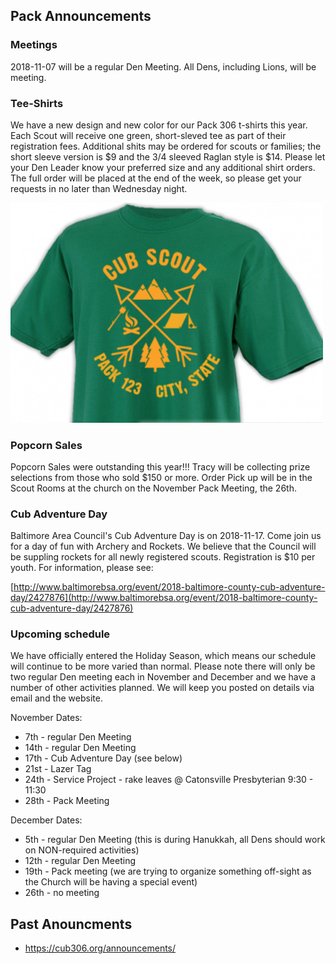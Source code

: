 ## Pack Announcements ##

<style>p img {float:none;width:500px}</style>

### Meetings ###
2018-11-07 will be a regular Den Meeting. All Dens, including Lions, will be meeting.


### Tee-Shirts ###
We have a new design and new color for our Pack 306 t-shirts this year. Each Scout will receive one green, short-sleved tee as part of their registration fees. Additional shits may be ordered for scouts or families; the short sleeve version is $9 and the 3/4 sleeved Raglan style is $14. Please let your Den Leader know your preferred size and any additional shirt orders. The full order will be placed at the end of the week, so please get your requests in no later than Wednesday night.

![shirt](2018-11-07/shirt.png)

### Popcorn Sales ###
Popcorn Sales were outstanding this year!!! Tracy will be collecting prize selections from those who sold $150 or more. Order Pick up will be in the Scout Rooms at the church on the November Pack Meeting, the 26th.

### Cub Adventure Day ###
Baltimore Area Council's Cub Adventure Day is on 2018-11-17. Come join us for a day of fun with Archery and Rockets. We believe that the Council will be suppling rockets for all newly registered scouts. Registration is $10 per youth. For information, please see:

[http://www.baltimorebsa.org/event/2018-baltimore-county-cub-adventure-day/2427876](http://www.baltimorebsa.org/event/2018-baltimore-county-cub-adventure-day/2427876)

### Upcoming schedule ###
We have officially entered the Holiday Season, which means our schedule will continue to be more varied than normal. Please note there will only be two regular Den meeting each in November and December and we have a number of other activities planned. We will keep you posted on details via email and the website. 

November Dates:

* 7th - regular Den Meeting
* 14th - regular Den Meeting
* 17th - Cub Adventure Day (see below)
* 21st - Lazer Tag
* 24th - Service Project - rake leaves @ Catonsville Presbyterian 9:30 - 11:30
* 28th - Pack Meeting 

December Dates:

* 5th - regular Den Meeting (this is during Hanukkah, all Dens should work on NON-required activities)
* 12th - regular Den Meeting
* 19th - Pack meeting (we are trying to organize something off-sight as the Church will be having a special event)
* 26th - no meeting

## Past Anouncments ##
* https://cub306.org/announcements/

